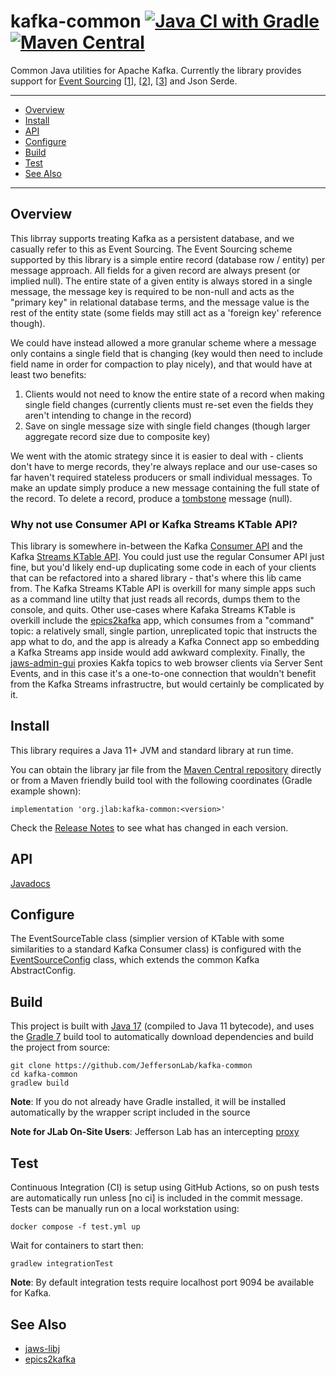 # kafka-common [![Java CI with Gradle](https://github.com/JeffersonLab/kafka-common/actions/workflows/ci.yml/badge.svg)](https://github.com/JeffersonLab/kafka-common/actions/workflows/ci.yml) [![Maven Central](https://badgen.net/maven/v/maven-central/org.jlab/kafka-common)](https://repo1.maven.org/maven2/org/jlab/kafka-common/)

Common Java utilities for Apache Kafka.  Currently the library provides support for [Event Sourcing](https://martinfowler.com/eaaDev/EventSourcing.html) [[1](https://www.confluent.io/blog/okay-store-data-apache-kafka/)], [[2](https://www.confluent.io/blog/publishing-apache-kafka-new-york-times/)], [[3](https://www.confluent.io/blog/event-sourcing-cqrs-stream-processing-apache-kafka-whats-connection/)] and Json Serde.

---
- [Overview](https://github.com/JeffersonLab/kafka-common#overview)
- [Install](https://github.com/JeffersonLab/kafka-common#install)
- [API](https://github.com/JeffersonLab/kafka-common#api)
- [Configure](https://github.com/JeffersonLab/kafka-common#configure)
- [Build](https://github.com/JeffersonLab/kafka-common#build)
- [Test](https://github.com/JeffersonLab/kafka-common#test)
- [See Also](https://github.com/JeffersonLab/kafka-common#see-also)
---

## Overview
This librray supports treating Kafka as a persistent database, and we casually refer to this as Event Sourcing. The Event Sourcing scheme supported by this library is a simple entire record (database row / entity) per message approach.  All fields for a given record are always present (or implied null). The entire state of a given entity is always stored in a single message, the message key is required to be non-null and acts as the "primary key" in relational database terms, and the message value is the rest of the entity state (some fields may still act as a 'foreign key' reference though). 

We could have instead allowed a more granular scheme where a message only contains a single field that is changing (key would then need to include field name in order for compaction to play nicely), and that would have at least two benefits: 
  1. Clients would not need to know the entire state of a record when making single field changes (currently clients must re-set even the fields they aren't intending to change in the record)
  1. Save on single message size with single field changes (though larger aggregate record size due to composite key) 
 
We went with the atomic strategy since it is easier to deal with - clients don't have to merge records, they're always replace and our use-cases so far haven't required stateless producers or small individual messages.   To make an update simply produce a new message containing the full state of the record.  To delete a record, produce a [tombstone](https://kafka.apache.org/documentation.html#compaction) message (null).

### Why not use Consumer API or Kafka Streams KTable API?
This library is somewhere in-between the Kafka [Consumer API](https://kafka.apache.org/documentation/#consumerapi) and the Kafka [Streams KTable API](https://kafka.apache.org/32/documentation/streams/).  You could just use the regular Consumer API just fine, but you'd likely end-up duplicating some code in each of your clients that can be refactored into a shared library - that's where this lib came from.   The Kafka Streams KTable API is overkill for many simple apps such as a command line utilty that just reads all records, dumps them to the console, and quits.    Other use-cases where Kafaka Streams KTable is overkill include the [epics2kafka](https://github.com/JeffersonLab/epics2kafka) app, which consumes from a "command" topic: a relatively small, single partion, unreplicated topic that instructs the app what to do, and the app is already a Kafka Connect app so embedding a Kafka Streams app inside would add awkward complexity.  Finally, the [jaws-admin-gui](https://github.com/JeffersonLab/jaws-admin-gui) proxies Kakfa topics to web browser clients via Server Sent Events, and in this case it's a one-to-one connection that wouldn't benefit from the Kafka Streams infrastructre, but would certainly be complicated by it.

## Install

This library requires a Java 11+ JVM and standard library at run time.

You can obtain the library jar file from the [Maven Central repository](https://repo1.maven.org/maven2/org/jlab/kafka-common) directly or from a Maven friendly build tool with the following coordinates (Gradle example shown):
```
implementation 'org.jlab:kafka-common:<version>'
```
Check the [Release Notes](https://github.com/JeffersonLab/kafka-common/releases) to see what has changed in each version.

## API
[Javadocs](https://jeffersonlab.github.io/kafka-common)

## Configure
The EventSourceTable class (simplier version of KTable with some similarities to a standard Kafka Consumer class) is configured with the [EventSourceConfig](https://github.com/JeffersonLab/kafka-common/blob/main/src/main/java/org/jlab/kafka/eventsource/EventSourceConfig.java) class, which extends the common Kafka AbstractConfig.

## Build
This project is built with [Java 17](https://adoptium.net/) (compiled to Java 11 bytecode), and uses the [Gradle 7](https://gradle.org/) build tool to automatically download dependencies and build the project from source:

```
git clone https://github.com/JeffersonLab/kafka-common
cd kafka-common
gradlew build
```
**Note**: If you do not already have Gradle installed, it will be installed automatically by the wrapper script included in the source

**Note for JLab On-Site Users**: Jefferson Lab has an intercepting [proxy](https://gist.github.com/slominskir/92c25a033db93a90184a5994e71d0b78)

## Test
Continuous Integration (CI) is setup using GitHub Actions, so on push tests are automatically run unless [no ci] is included in the commit message. Tests can be manually run on a local workstation using:
```
docker compose -f test.yml up
```

Wait for containers to start then:
```
gradlew integrationTest
```

**Note**: By default integration tests require localhost port 9094 be available for Kafka.

## See Also
- [jaws-libj](https://github.com/JeffersonLab/jaws-libj)
- [epics2kafka](https://github.com/JeffersonLab/epics2kafka)
